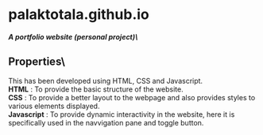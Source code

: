 # palaktotala.github.io
##### A portfolio website (personal project)\
## Properties\
This has been developed using HTML, CSS and Javascript.\
**HTML** : To provide the basic structure of the website.\
**CSS** : To provide a better layout to the webpage and also provides styles to various elements displayed.\
**Javascript** : To provide dynamic interactivity in the website, here it is specifically used in the navvigation pane and toggle button.
